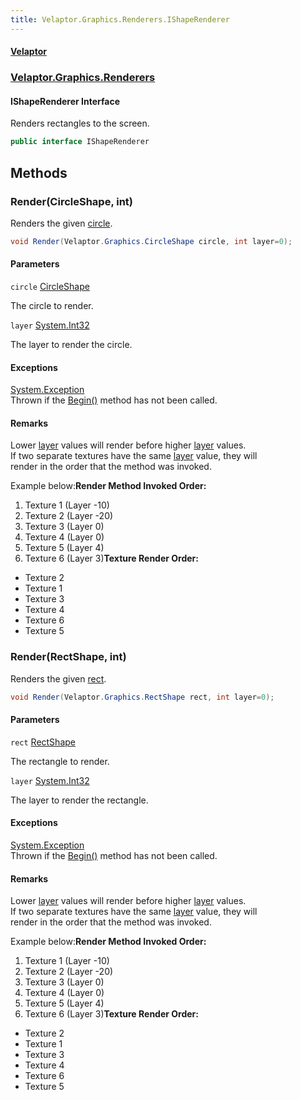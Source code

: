 ```yaml
---
title: Velaptor.Graphics.Renderers.IShapeRenderer
---
```


#### [Velaptor](Namespaces.md 'Velaptor Namespaces')
### [Velaptor.Graphics.Renderers](Velaptor.Graphics.Renderers.md 'Velaptor.Graphics.Renderers')

#### IShapeRenderer Interface

Renders rectangles to the screen.

```csharp
public interface IShapeRenderer
```
## Methods

<a name='Velaptor.Graphics.Renderers.IShapeRenderer.Render(Velaptor.Graphics.CircleShape,int)'></a>

### Render(CircleShape, int) 

Renders the given [circle](Velaptor.Graphics.Renderers.IShapeRenderer.md#Velaptor.Graphics.Renderers.IShapeRenderer.Render(Velaptor.Graphics.CircleShape,int).circle 'Velaptor.Graphics.Renderers.IShapeRenderer.Render(Velaptor.Graphics.CircleShape, int).circle').

```csharp
void Render(Velaptor.Graphics.CircleShape circle, int layer=0);
```
#### Parameters

<a name='Velaptor.Graphics.Renderers.IShapeRenderer.Render(Velaptor.Graphics.CircleShape,int).circle'></a>

`circle` [CircleShape](Velaptor.Graphics.CircleShape.md 'Velaptor.Graphics.CircleShape')

The circle to render.

<a name='Velaptor.Graphics.Renderers.IShapeRenderer.Render(Velaptor.Graphics.CircleShape,int).layer'></a>

`layer` [System.Int32](https://docs.microsoft.com/en-us/dotnet/api/System.Int32 'System.Int32')

The layer to render the circle.

#### Exceptions

[System.Exception](https://docs.microsoft.com/en-us/dotnet/api/System.Exception 'System.Exception')  
Thrown if the [Begin()](Velaptor.Batching.IBatcher.md#Velaptor.Batching.IBatcher.Begin() 'Velaptor.Batching.IBatcher.Begin()') method has not been called.

#### Remarks
  
Lower [layer](Velaptor.Graphics.Renderers.IShapeRenderer.md#Velaptor.Graphics.Renderers.IShapeRenderer.Render(Velaptor.Graphics.CircleShape,int).layer 'Velaptor.Graphics.Renderers.IShapeRenderer.Render(Velaptor.Graphics.CircleShape, int).layer') values will render before higher [layer](Velaptor.Graphics.Renderers.IShapeRenderer.md#Velaptor.Graphics.Renderers.IShapeRenderer.Render(Velaptor.Graphics.CircleShape,int).layer 'Velaptor.Graphics.Renderers.IShapeRenderer.Render(Velaptor.Graphics.CircleShape, int).layer') values.  
If two separate textures have the same [layer](Velaptor.Graphics.Renderers.IShapeRenderer.md#Velaptor.Graphics.Renderers.IShapeRenderer.Render(Velaptor.Graphics.CircleShape,int).layer 'Velaptor.Graphics.Renderers.IShapeRenderer.Render(Velaptor.Graphics.CircleShape, int).layer') value, they will  
render in the order that the method was invoked.  
  
Example below:<b>Render Method Invoked Order:</b>  
1. Texture 1 (Layer -10)  
2. Texture 2 (Layer -20)  
3. Texture 3 (Layer 0)  
4. Texture 4 (Layer 0)  
5. Texture 5 (Layer 4)  
6. Texture 6 (Layer 3)<b>Texture Render Order:</b>  
- Texture 2  
- Texture 1  
- Texture 3  
- Texture 4  
- Texture 6  
- Texture 5

<a name='Velaptor.Graphics.Renderers.IShapeRenderer.Render(Velaptor.Graphics.RectShape,int)'></a>

### Render(RectShape, int) 

Renders the given [rect](Velaptor.Graphics.Renderers.IShapeRenderer.md#Velaptor.Graphics.Renderers.IShapeRenderer.Render(Velaptor.Graphics.RectShape,int).rect 'Velaptor.Graphics.Renderers.IShapeRenderer.Render(Velaptor.Graphics.RectShape, int).rect').

```csharp
void Render(Velaptor.Graphics.RectShape rect, int layer=0);
```
#### Parameters

<a name='Velaptor.Graphics.Renderers.IShapeRenderer.Render(Velaptor.Graphics.RectShape,int).rect'></a>

`rect` [RectShape](Velaptor.Graphics.RectShape.md 'Velaptor.Graphics.RectShape')

The rectangle to render.

<a name='Velaptor.Graphics.Renderers.IShapeRenderer.Render(Velaptor.Graphics.RectShape,int).layer'></a>

`layer` [System.Int32](https://docs.microsoft.com/en-us/dotnet/api/System.Int32 'System.Int32')

The layer to render the rectangle.

#### Exceptions

[System.Exception](https://docs.microsoft.com/en-us/dotnet/api/System.Exception 'System.Exception')  
Thrown if the [Begin()](Velaptor.Batching.IBatcher.md#Velaptor.Batching.IBatcher.Begin() 'Velaptor.Batching.IBatcher.Begin()') method has not been called.

#### Remarks
  
Lower [layer](Velaptor.Graphics.Renderers.IShapeRenderer.md#Velaptor.Graphics.Renderers.IShapeRenderer.Render(Velaptor.Graphics.RectShape,int).layer 'Velaptor.Graphics.Renderers.IShapeRenderer.Render(Velaptor.Graphics.RectShape, int).layer') values will render before higher [layer](Velaptor.Graphics.Renderers.IShapeRenderer.md#Velaptor.Graphics.Renderers.IShapeRenderer.Render(Velaptor.Graphics.RectShape,int).layer 'Velaptor.Graphics.Renderers.IShapeRenderer.Render(Velaptor.Graphics.RectShape, int).layer') values.  
If two separate textures have the same [layer](Velaptor.Graphics.Renderers.IShapeRenderer.md#Velaptor.Graphics.Renderers.IShapeRenderer.Render(Velaptor.Graphics.RectShape,int).layer 'Velaptor.Graphics.Renderers.IShapeRenderer.Render(Velaptor.Graphics.RectShape, int).layer') value, they will  
render in the order that the method was invoked.  
  
Example below:<b>Render Method Invoked Order:</b>  
1. Texture 1 (Layer -10)  
2. Texture 2 (Layer -20)  
3. Texture 3 (Layer 0)  
4. Texture 4 (Layer 0)  
5. Texture 5 (Layer 4)  
6. Texture 6 (Layer 3)<b>Texture Render Order:</b>  
- Texture 2  
- Texture 1  
- Texture 3  
- Texture 4  
- Texture 6  
- Texture 5